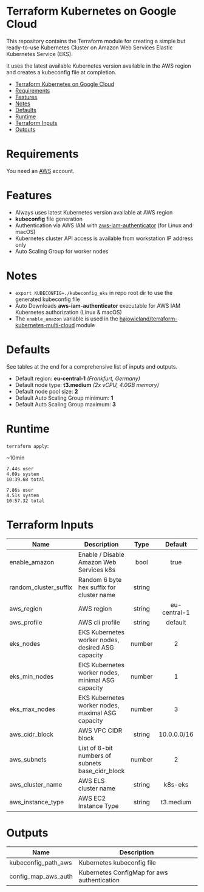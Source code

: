 # Terraform Kubernetes on Google Cloud

This repository contains the Terraform module for creating a simple but ready-to-use Kubernetes Cluster on Amazon Web Services Elastic Kubernetes Service (EKS).

It uses the latest available Kubernetes version available in the AWS region and creates a kubeconfig file at completion.


- [Terraform Kubernetes on Google Cloud](#Terraform-Kubernetes-on-Google-Cloud)
- [Requirements](#Requirements)
- [Features](#Features)
- [Notes](#Notes)
- [Defaults](#Defaults)
- [Runtime](#Runtime)
- [Terraform Inputs](#Terraform-Inputs)
- [Outputs](#Outputs)


# Requirements

You need an [AWS](https://portal.aws.amazon.com/gp/aws/developer/registration/index.html) account.


# Features

* Always uses latest Kubernetes version available at AWS region
* **kubeconfig** file generation
* Authentication via AWS IAM with [aws-iam-authenticator](https://github.com/kubernetes-sigs/aws-iam-authenticator) (for Linux and macOS)
* Kubernetes cluster API access is available from workstation IP address only
* Auto Scaling Group for worker nodes


# Notes

* `export KUBECONFIG=./kubeconfig_eks` in repo root dir to use the generated kubeconfig file
* Auto Downloads **aws-iam-authenticator** executable for AWS IAM Kubernetes authorization (Linux & macOS)
* The `enable_amazon` variable is used in the [hajowieland/terraform-kubernetes-multi-cloud](https://github.com/hajowieland/terraform-kubernetes-multi-cloud) module


# Defaults

See tables at the end for a comprehensive list of inputs and outputs.


* Default region: **eu-central-1** _(Frankfurt, Germany)_
* Default node type: **t3.medium** _(2x vCPU, 4.0GB memory)_
* Default node pool size: **2**
* Default Auto Scaling Group minimum: **1**
* Default Auto Scaling Group maximum: **3**


# Runtime

`terraform apply`:

~10min

```
7.44s user
4.09s system
10:39.68 total
```

```
7.86s user
4.51s system
10:57.32 total
```

# Terraform Inputs

| Name | Description | Type | Default | Required |
|------|-------------|:----:|:-----:|:-----:|
| enable_amazon | Enable / Disable Amazon Web Services k8s | bool | true | yes |
| random_cluster_suffix | Random 6 byte hex suffix for cluster name | string |  | true |
| aws_region | AWS region | string | eu-central-1 | yes |
| aws_profile | AWS cli profile | string | default | yes |
| eks_nodes | EKS Kubernetes worker nodes, desired ASG capacity | number | 2 | yes |
| eks_min_nodes | EKS Kubernetes worker nodes, minimal ASG capacity | number | 1 | yes |
| eks_max_nodes | EKS Kubernetes worker nodes, maximal ASG capacity | number | 3 | yes |
| aws_cidr_block | AWS VPC CIDR block | string | 10.0.0.0/16 | yes |
| aws_subnets | List of 8-bit numbers of subnets base_cidr_block | number | 2 | yes |
| aws_cluster_name | AWS ELS cluster name | string | k8s-eks | yes |
| aws_instance_type | AWS EC2 Instance Type| string | t3.medium | yes |



# Outputs

| Name | Description |
|------|-------------|
| kubeconfig_path_aws | Kubernetes kubeconfig file |
| config_map_aws_auth | Kubernetes ConfigMap for aws authentication |
